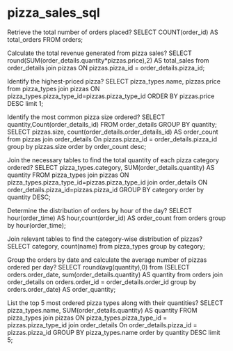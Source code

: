 # pizza_sales_sql
Retrieve the total number of orders placed?
 SELECT COUNT(order_id) AS total_orders FROM orders;

Calculate the total revenue generated from pizza sales?
 SELECT 
round(SUM(order_details.quantity*pizzas.price),2) AS total_sales
from order_details join pizzas
ON pizzas.pizza_id = order_details.pizza_id;

Identify the highest-priced pizza?
 SELECT pizza_types.name, pizzas.price
from pizza_types join pizzas
ON pizza_types.pizza_type_id=pizzas.pizza_type_id
ORDER BY pizzas.price DESC limit 1;

Identify the most common pizza size ordered?
 SELECT quantity,Count(order_details_id)
FROM order_details GROUP BY quantity;
SELECT pizzas.size, count(order_details.order_details_id) AS order_count
from pizzas join order_details
On pizzas.pizza_id = order_details.pizza_id
group by pizzas.size order by order_count desc;

Join the necessary tables to find the total quantity of each pizza category ordered?
 SELECT pizza_types.category,
SUM(order_details.quantity) AS quantity
FROM pizza_types join pizzas
ON pizza_types.pizza_type_id=pizzas.pizza_type_id
join order_details
ON order_details.pizza_id=pizzas.pizza_id
GROUP BY category order by quantity DESC;

Determine the distribution of orders by hour of the day?
 SELECT hour(order_time) AS hour,count(order_id) AS order_count from orders
group by hour(order_time);

Join relevant tables to find the category-wise distribution of pizzas?
  SELECT category, count(name) from pizza_types
group by category; 

Group the orders by date and calculate the average number of pizzas ordered per day?
  SELECT round(avg(quantity),0) from 
(SELECT orders.order_date, sum(order_details.quantity) AS quantity
from orders join order_details
on orders.order_id = order_details.order_id
group by orders.order_date) AS order_quantity;

List the top 5 most ordered pizza types along with their quantities?
  SELECT pizza_types.name,
SUM(order_details.quantity) AS quantity
FROM pizza_types join pizzas
ON pizza_types.pizza_type_id = pizzas.pizza_type_id
join order_details
On order_details.pizza_id = pizzas.pizza_id
GROUP BY pizza_types.name order by quantity DESC limit 5;
